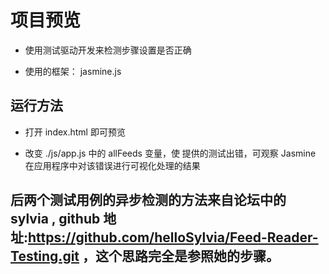 # 项目预览

- 使用测试驱动开发来检测步骤设置是否正确

- 使用的框架： jasmine.js

## 运行方法

- 打开 index.html 即可预览

- 改变 ./js/app.js 中的 allFeeds 变量，使 提供的测试出错，可观察 Jasmine 在应用程序中对该错误进行可视化处理的结果


## 后两个测试用例的异步检测的方法来自论坛中的 sylvia , github 地址:https://github.com/helloSylvia/Feed-Reader-Testing.git ，这个思路完全是参照她的步骤。
